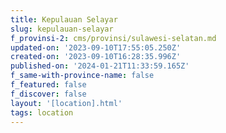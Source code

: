 ```yaml
---
title: Kepulauan Selayar
slug: kepulauan-selayar
f_provinsi-2: cms/provinsi/sulawesi-selatan.md
updated-on: '2023-09-10T17:55:05.250Z'
created-on: '2023-09-10T16:28:35.996Z'
published-on: '2024-01-21T11:33:59.165Z'
f_same-with-province-name: false
f_featured: false
f_discover: false
layout: '[location].html'
tags: location
---
```



